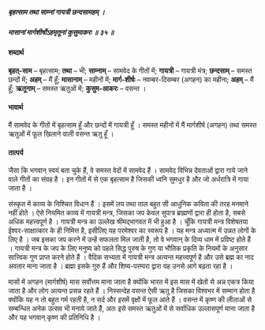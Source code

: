 ##### बृहत्साम तथा साम्नां गायत्री छन्दसामहम् ।
##### मासानां मार्गशीर्षोऽहमृतूनां कुसुमाकरः ॥ ३५ ॥

#### शब्दार्थ

**बृहत्-साम** – बृहत्साम; **तथा** – भी; **साम्नाम्** – सामवेद के गीतों में; **गायत्री** – गायत्री मंत्र; **छन्दसाम्** – समस्त छन्दों में; **अहम्** – मैं हूँ; **मासानाम्** – महीनों में; **मार्ग-शीर्षः** – नवम्बर-दिसम्बर (अगहन) का महीना; **अहम्** – मैं हूँ; **ऋतूनाम्** – समस्त ऋतुओं में; **कुसुम-आकरः** – वसन्त ।

#### भावार्थ

मैं सामवेद के गीतों में बृहत्साम हूँ और छन्दों में गायत्री हूँ । समस्त महीनों में मैं मार्गशीर्ष (अगहन) तथा समस्त ऋतुओं में फूल खिलाने वाली वसन्त ऋतु हूँ ।

#### तात्पर्य

जैसा कि भगवान् स्वयं बता चुके हैं, वे समस्त वेदों में सामवेद हैं । सामवेद विभिन्न देवताओं द्वारा गाये जाने वाले गीतों का संग्रह है । इन गीतों में से एक बृहत्साम है जिसकी ध्वनि सुमधुर है और जो अर्धरात्रि में गाया जाता है ।

संस्कृत में काव्य के निश्चित विधान हैं । इसमें लय तथा ताल बहुत सी आधुनिक कविता की तरह मनमाने नहीं होते । ऐसे नियमित काव्य में गायत्री मन्त्र, जिसका जप केवल सुपात्र ब्राह्मणों द्वारा ही होता है, सबसे अधिक महत्त्वपूर्ण है । गायत्री मन्त्र का उल्लेख श्रीमद्भागवत में भी हुआ है । चूँकि गायत्री मन्त्र विशेषतया ईश्वर-साक्षात्कार के ही निमित्त है, इसीलिए यह परमेश्वर का स्वरूप है । यह मन्त्र अध्यात्म में उन्नत लोगों के लिए है । जब इसका जप करने में उन्हें सफलता मिल जाती है, तो वे भगवान् के दिव्य धाम में प्रविष्ट होते हैं । गायत्री मन्त्र के जप के लिए मनुष्य को पहले सिद्ध पुरुष के गुण या भौतिक प्रकृति के नियमों के अनुसार सात्त्विक गुण प्राप्त करने होते हैं । वैदिक सभ्यता में गायत्री मन्त्र अत्यन्त महत्त्वपूर्ण है और उसे ब्रह्म का नाद अवतार माना जाता है । ब्रह्मा इसके गुरु हैं और शिष्य-परम्परा द्वारा यह उनसे आगे बढ़ता रहा है ।

मासों में अगहन (मार्गशीर्ष) मास सर्वोत्तम माना जाता है क्योंकि भारत में इस मास में खेतों से अन्न एकत्र किया जाता है और लोग अत्यन्त प्रसन्न रहते हैं । निस्सन्देह वसन्त ऐसी ऋतु है जिसका विश्वभर में सम्मान होता है क्योंकि यह न तो बहुत गर्म रहती है, न सर्द और इसमें वृक्षों में फूल आते हैं । वसन्त में कृष्ण की लीलाओं से सम्बन्धित अनेक उत्सव भी मनाये जाते हैं, अतः इसे समस्त ऋतुओं में से सर्वाधिक उल्लासपूर्ण माना जाता है और यह भगवान् कृष्ण की प्रतिनिधि है ।
